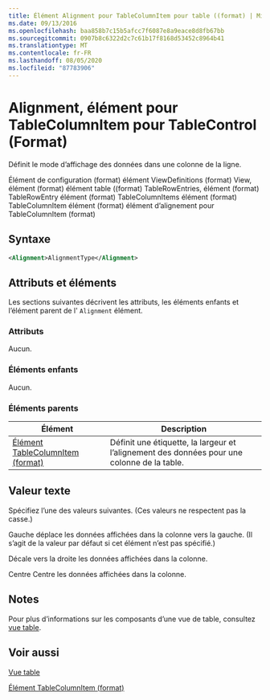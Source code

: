 ```yaml
---
title: Élément Alignment pour TableColumnItem pour table ((format) | Microsoft Docs
ms.date: 09/13/2016
ms.openlocfilehash: baa858b7c15b5afcc7f6087e8a9eace8d8fb67bb
ms.sourcegitcommit: 0907b8c6322d2c7c61b17f8168d53452c8964b41
ms.translationtype: MT
ms.contentlocale: fr-FR
ms.lasthandoff: 08/05/2020
ms.locfileid: "87783906"
---
```

# <a name="alignment-element-for-tablecolumnitem-for-tablecontrol-format"></a>Alignment, élément pour TableColumnItem pour TableControl (Format)

Définit le mode d’affichage des données dans une colonne de la ligne.

Élément de configuration (format) élément ViewDefinitions (format) View, élément (format) élément table ((format) TableRowEntries, élément (format) TableRowEntry élément (format) TableColumnItems élément (format) TableColumnItem élément (format) élément d’alignement pour TableColumnItem (format)

## <a name="syntax"></a>Syntaxe

```xml
<Alignment>AlignmentType</Alignment>
```

## <a name="attributes-and-elements"></a>Attributs et éléments

Les sections suivantes décrivent les attributs, les éléments enfants et l’élément parent de l' `Alignment` élément.

### <a name="attributes"></a>Attributs

Aucun.

### <a name="child-elements"></a>Éléments enfants

Aucun.

### <a name="parent-elements"></a>Éléments parents

|Élément|Description|
|-------------|-----------------|
|[Élément TableColumnItem (format)](./tablecolumnitem-element-for-tablecolumnitems-for-tablecontrol-format.md)|Définit une étiquette, la largeur et l’alignement des données pour une colonne de la table.|

## <a name="text-value"></a>Valeur texte

Spécifiez l’une des valeurs suivantes. (Ces valeurs ne respectent pas la casse.)

Gauche déplace les données affichées dans la colonne vers la gauche. (Il s’agit de la valeur par défaut si cet élément n’est pas spécifié.)

Décale vers la droite les données affichées dans la colonne.

Centre Centre les données affichées dans la colonne.

## <a name="remarks"></a>Notes

Pour plus d’informations sur les composants d’une vue de table, consultez [vue table](./creating-a-table-view.md).

## <a name="see-also"></a>Voir aussi

[Vue table](./creating-a-table-view.md)

[Élément TableColumnItem (format)](./tablecolumnitem-element-for-tablecolumnitems-for-tablecontrol-format.md)
